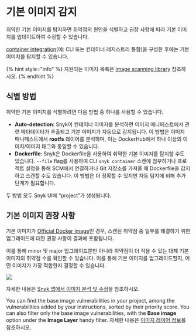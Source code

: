 # 기본 이미지 감지

취약한 기본 이미지를 탐지하면 취약점의 원인을 식별하고 권장 사항에 따라 기본 이미지를 업데이트하여 수정할 수 있습니다.

[container integration](https://docs.snyk.io/snyk-container)(예: CLI 또는 컨테이너 레지스트리 통합)을 구성한 후에는 기본 이미지를 탐지할 수 있습니다.

{% hint style="info" %}
지원되는 이미지 목록은 [image scanning library](../image-scanning-library/) 참조하시오.
{% endhint %}

## 식별 방법

취약한 기본 이미지를 식별하려면 다음 방법 중 하나를 사용할 수 있습니다.

* **Auto-detection**: Snyk이 컨테이너 이미지를 분석하면 이미지 매니페스트에서 관련 메타데이터가 추출되고 기본 이미지가 자동으로 감지됩니다. 이 방법은 이미지 매니페스트에서 **rootfs** 레이어를 분석하며, 이는 DockerHub에서 하나 이상의 이미지/이미지 태그와 동일할 수 있습니다.
* **Dockerfile**: Snyk은 Dockerfile을 사용하여 취약한 기본 이미지를 탐지할 수도 있습니다. `--file` flag를 사용하여 CLI `snyk container` 스캔에 첨부하거나 프로젝트 설정을 통해 SCM에서 연결하거나 Git 저장소를 가져올 때 Dockerfile을 감지하고 스캔할 수도 있습니다. 이 방법은 더 정확할 수 있지만 자동 탐지에 비해 추가 단계가 필요합니다.

두 방법 모두 Snyk UI에 “project”가 생성됩니다.

## 기본 이미지 권장 사항

기본 이미지가 [Official Docker image](https://docs.docker.com/docker-hub/official\_images/)인 경우, 스캔된 취약점 중 일부를 해결하기 위한 업그레이드에 대한 권장 사항이 결과에 포함됩니다.

이를 통해 minor 및 major 업그레이드뿐만 아니라 취약점이 더 적을 수 있는 대체 기본 이미지의 취약점 수를 확인할 수 있습니다. 이를 통해 기본 이미지를 업그레이드할지, 어떤 이미지가 가장 적합한지 결정할 수 있습니다.

![](../../../.gitbook/assets/base-image2.png)

자세한 내용은 [Snyk 앱에서 이미지 분석 및 수정](analysis-and-remediation-for-your-images-from-the-snyk-app.md)을 참조하시오.

You can find the base image vulnerabilities in your project, among the vulnerabilities added by your instructions, sorted by their priority score. You can also filter only the base image vulnerabilities, with the **Base image** option under the **Image Layer** handy filter. 자세한 내용은 [이미지 레이어 정보](image-layer-information.md)를 참조하시오.
